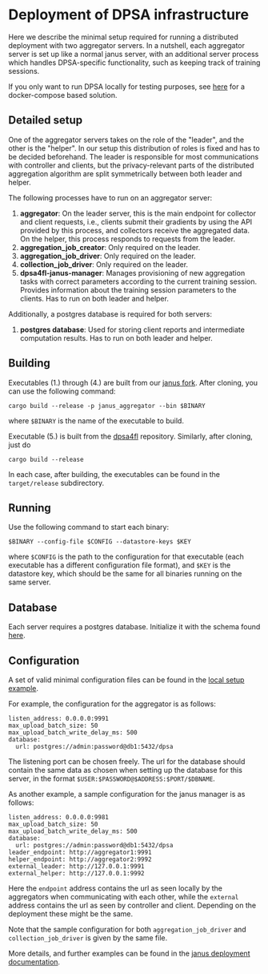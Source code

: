 
# Deployment of DPSA infrastructure

Here we describe the minimal setup required for running a distributed deployment with two aggregator servers.
In a nutshell, each aggregator server is set up like a normal janus server,
with an additional server process which handles DPSA-specific functionality, such as keeping track of training
sessions.

If you only want to run DPSA locally for testing purposes, see [here](../docker-test-setup) for a docker-compose based solution.

## Detailed setup
One of the aggregator servers takes on the role of the "leader", and the other is the "helper". In our setup this distribution of roles is fixed and has to be decided beforehand. The leader is responsible for most communications with controller and clients, but the privacy-relevant parts of the distributed aggregation algorithm are split symmetrically between both leader and helper.

The following processes have to run on an aggregator server:
 1. **aggregator**: On the leader server, this is the main endpoint for collector and client requests, i.e., clients submit their gradients by using the API provided by this process, and collectors receive the aggregated data. On the helper, this process responds to requests from the leader.
 2. **aggregation_job_creator**: Only required on the leader.
 3. **aggregation_job_driver**: Only required on the leader.
 4. **collection_job_driver**: Only required on the leader.
 5. **dpsa4fl-janus-manager**: Manages provisioning of new aggregation tasks with correct parameters according to the current training session. Provides information about the training session parameters to the clients. Has to run on both leader and helper.

Additionally, a postgres database is required for both servers:
 1. **postgres database**: Used for storing client reports and intermediate computation results. Has to run on both leader and helper.

## Building
Executables (1.) through (4.) are built from our [janus fork](https://github.com/dpsa-project/janus/tree/dpsa-m6-dev). After cloning, you can use the following command:
```
cargo build --release -p janus_aggregator --bin $BINARY
```
where `$BINARY` is the name of the executable to build.

Executable (5.) is built from the [dpsa4fl](https://github.com/dpsa-project/dpsa4fl) repository. Similarly, after cloning, just do
```
cargo build --release
```

In each case, after building, the executables can be found in the `target/release` subdirectory.

## Running
Use the following command to start each binary:
```
$BINARY --config-file $CONFIG --datastore-keys $KEY
```
where `$CONFIG` is the path to the configuration for that executable (each executable has a different configuration file format), and `$KEY` is the datastore key, which should be the same for all binaries running on the same server.

## Database
Each server requires a postgres database. Initialize it with the schema found [here](../docker-test-setup/config/postgres/schema.sql).

## Configuration
A set of valid minimal configuration files can be found in the [local setup example](../docker-test-setup/config).

For example, the configuration for the aggregator is as follows:
```
listen_address: 0.0.0.0:9991
max_upload_batch_size: 50
max_upload_batch_write_delay_ms: 500
database:
  url: postgres://admin:password@db1:5432/dpsa
```
The listening port can be chosen freely. The url for the database should contain the same data as chosen when setting up the database for this server, in the format `$USER:$PASSWORD@$ADDRESS:$PORT/$DBNAME`.

As another example, a sample configuration for the janus manager is as follows:
```
listen_address: 0.0.0.0:9981
max_upload_batch_size: 50
max_upload_batch_write_delay_ms: 500
database:
  url: postgres://admin:password@db1:5432/dpsa
leader_endpoint: http://aggregator1:9991
helper_endpoint: http://aggregator2:9992
external_leader: http://127.0.0.1:9991
external_helper: http://127.0.0.1:9992
```
Here the `endpoint` address contains the url as seen locally by the aggregators when communicating with each other, while the `external` address contains the url as seen by controller and client. Depending on the deployment these might be the same.

Note that the sample configuration for both `aggregation_job_driver` and `collection_job_driver` is given by the same file.

More details, and further examples can be found in the [janus deployment documentation](https://github.com/divviup/janus/blob/main/docs/DEPLOYING.md).



